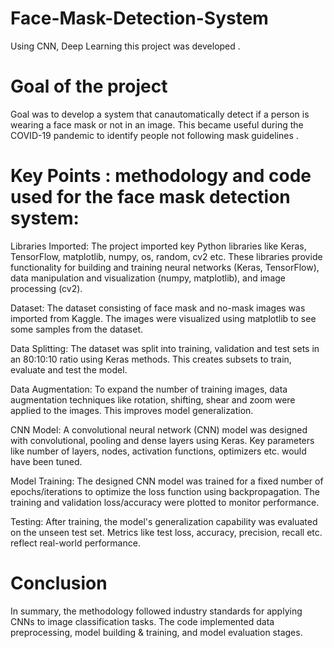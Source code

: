 # Face-Mask-Detection-System
Using CNN, Deep Learning this project was developed .

# Goal of the project
Goal was to develop a system that canautomatically detect if a person is wearing a face mask or not in an image. This became useful during the COVID-19 pandemic to identify people not following mask guidelines .

# Key Points : methodology and code used for the face mask detection system:
Libraries Imported: The project imported key Python libraries like Keras, TensorFlow, matplotlib, numpy, os, random, cv2 etc. These libraries provide functionality for building and training neural networks (Keras, TensorFlow), data manipulation and visualization (numpy, matplotlib), and image processing (cv2).

Dataset: The dataset consisting of face mask and no-mask images was imported from Kaggle. The images were visualized using matplotlib to see some samples from the dataset.

Data Splitting: The dataset was split into training, validation and test sets in an 80:10:10 ratio using Keras methods. This creates subsets to train, evaluate and test the model.

Data Augmentation: To expand the number of training images, data augmentation techniques like rotation, shifting, shear and zoom were applied to the images. This improves model generalization.

CNN Model: A convolutional neural network (CNN) model was designed with convolutional, pooling and dense layers using Keras. Key parameters like number of layers, nodes, activation functions, optimizers etc. would have been tuned.

Model Training: The designed CNN model was trained for a fixed number of epochs/iterations to optimize the loss function using backpropagation. The training and validation loss/accuracy were plotted to monitor performance.

Testing: After training, the model's generalization capability was evaluated on the unseen test set. Metrics like test loss, accuracy, precision, recall etc. reflect real-world performance.

# Conclusion
In summary, the methodology followed industry standards for applying CNNs to image classification tasks. The code implemented data preprocessing, model building & training, and model evaluation stages.
